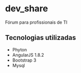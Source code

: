 <!DOCTYPE html>
<html>
  <h1>dev_share</h1>
  <p>Fórum para profissionais de TI</p>
  
  <h2>Tecnologias utilizadas</h2>
  <ul>
    <li>Phyton</li>
    <li>AngularJS 1.8.2</li>
    <li>Bootstrap 3</li>
    <li>Mysql</li>
  </ul>
</html>
